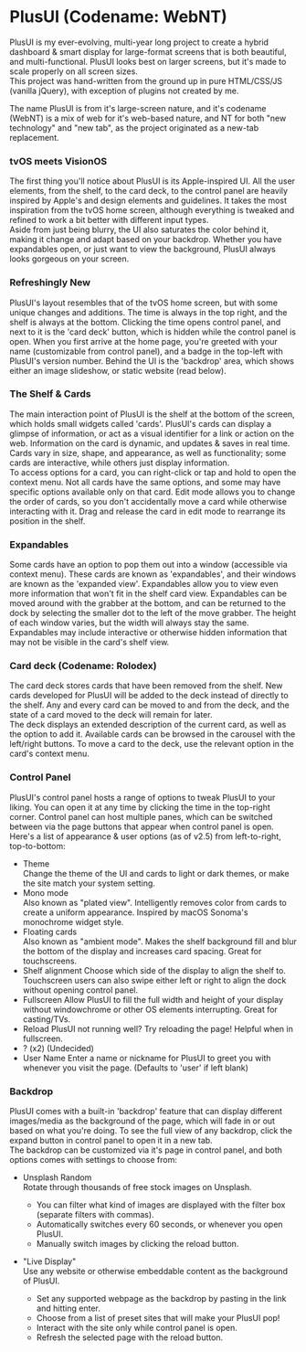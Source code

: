 # PlusUI (Codename: WebNT)
PlusUI is my ever-evolving, multi-year long project to create a hybrid dashboard & smart display for large-format screens that is both beautiful, and multi-functional. PlusUI looks best on larger screens, but it's made to scale properly on all screen sizes.  
This project was hand-written from the ground up in pure HTML/CSS/JS (vanilla jQuery), with exception of plugins not created by me.  

The name PlusUI is from it's large-screen nature, and it's codename (WebNT) is a mix of web for it's web-based nature, and NT for both "new technology" and "new tab", as the project originated as a new-tab replacement.

### tvOS meets VisionOS
The first thing you'll notice about PlusUI is its Apple-inspired UI. All the user elements, from the shelf, to the card deck, to the control panel are heavily inspired by Apple's and design elements and guidelines. It takes the most inspiration from the tvOS home screen, although everything is tweaked and refined to work a bit better with different input types.  
Aside from just being blurry, the UI also saturates the color behind it, making it change and adapt based on your backdrop. Whether you have expandables open, or just want to view the background, PlusUI always looks gorgeous on your screen.  

### Refreshingly New
PlusUI's layout resembles that of the tvOS home screen, but with some unique changes and additions. The time is always in the top right, and the shelf is always at the bottom. Clicking the time opens control panel, and next to it is the 'card deck' button, which is hidden while the control panel is open. When you first arrive at the home page, you're greeted with your name (customizable from control panel), and a badge in the top-left with PlusUI's version number.
Behind the UI is the 'backdrop' area, which shows either an image slideshow, or static website (read below).

### The Shelf & Cards
The main interaction point of PlusUI is the shelf at the bottom of the screen, which holds small widgets called 'cards'. PlusUI's cards can display a glimpse of information, or act as a visual identifier for a link or action on the web. Information on the card is dynamic, and updates & saves in real time. Cards vary in size, shape, and appearance, as well as functionality; some cards are interactive, while others just display information.  
To access options for a card, you can right-click or tap and hold to open the context menu. Not all cards have the same options, and some may have specific options available only on that card.
Edit mode allows you to change the order of cards, so you don't accidentally move a card while otherwise interacting with it. Drag and release the card in edit mode to rearrange its position in the shelf.

### Expandables
Some cards have an option to pop them out into a window (accessible via context menu). These cards are known as 'expandables', and their windows are known as the 'expanded view'. Expandables allow you to view even more information that won't fit in the shelf card view. Expandables can be moved around with the grabber at the bottom, and can be returned to the dock by selecting the smaller dot to the left of the move grabber. The height of each window varies, but the width will always stay the same. Expandables may include interactive or otherwise hidden information that may not be visible in the card's shelf view.

### Card deck (Codename: Rolodex)
The card deck stores cards that have been removed from the shelf. New cards developed for PlusUI will be added to the deck instead of directly to the shelf. Any and every card can be moved to and from the deck, and the state of a card moved to the deck will remain for later.  
The deck displays an extended description of the current card, as well as the option to add it. Available cards can be browsed in the carousel with the left/right buttons. To move a card to the deck, use the relevant option in the card's context menu.  

### Control Panel
PlusUI's control panel hosts a range of options to tweak PlusUI to your liking. You can open it at any time by clicking the time in the top-right corner. Control panel can host multiple panes, which can be switched between via the page buttons that appear when control panel is open.  
Here's a list of appearance & user options (as of v2.5) from left-to-right, top-to-bottom:  
 - Theme  
   Change the theme of the UI and cards to light or dark themes, or make the site match your system setting.
 - Mono mode  
   Also known as "plated view". Intelligently removes color from cards to create a uniform appearance. Inspired by macOS Sonoma's monochrome widget style.
 - Floating cards  
   Also known as "ambient mode". Makes the shelf background fill and blur the bottom of the display and increases card spacing. Great for touchscreens.
 - Shelf alignment
   Choose which side of the display to align the shelf to. Touchscreen users can also swipe either left or right to align the dock without opening control panel.
 - Fullscreen
   Allow PlusUI to fill the full width and height of your display without windowchrome or other OS elements interrupting. Great for casting/TVs.
 - Reload
   PlusUI not running well? Try reloading the page! Helpful when in fullscreen.
 - ? (x2)
   (Undecided)
 - User Name
   Enter a name or nickname for PlusUI to greet you with whenever you visit the page. (Defaults to 'user' if left blank)

### Backdrop
PlusUI comes with a built-in 'backdrop' feature that can display different images/media as the background of the page, which will fade in or out based on what you're doing. To see the full view of any backdrop, click the expand button in control panel to open it in a new tab.  
The backdrop can be customized via it's page in control panel, and both options comes with settings to choose from:
 - Unsplash Random  
   Rotate through thousands of free stock images on Unsplash.  
   - You can filter what kind of images are displayed with the filter box (separate filters with commas).  
   - Automatically switches every 60 seconds, or whenever you open PlusUI.  
   - Manually switch images by clicking the reload button. 

 - "Live Display"  
   Use any website or otherwise embeddable content as the background of PlusUI.  
   - Set any supported webpage as the backdrop by pasting in the link and hitting enter.
   - Choose from a list of preset sites that will make your PlusUI pop!
   - Interact with the site only while control panel is open.
   - Refresh the selected page with the reload button.
   
